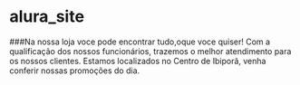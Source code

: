 # alura_site
###Na nossa loja voce pode encontrar tudo,oque voce quiser!
Com a qualificação dos nossos funcionários, trazemos o melhor atendimento para os nossos clientes.
Estamos localizados no Centro de Ibiporã, venha conferir nossas promoções do dia.
